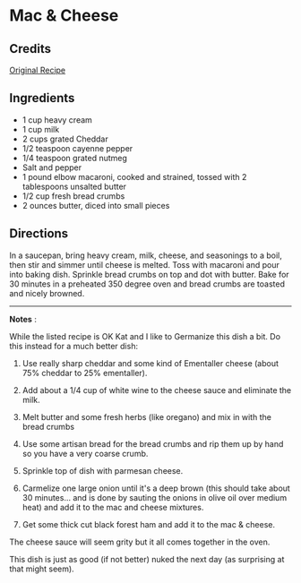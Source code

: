 # Mac & Cheese 

## Credits

[Original Recipe](http://www.foodtv.com/foodtv/recipe/0,6255,13756,00.html "http://www.foodtv.com/foodtv/recipe/0,6255,13756,00.html")

## Ingredients

- 1 cup heavy cream
- 1 cup milk
- 2 cups grated Cheddar 
- 1/2 teaspoon cayenne pepper
- 1/4 teaspoon grated nutmeg
- Salt and pepper
- 1 pound elbow macaroni, cooked and strained, tossed with 2 tablespoons unsalted butter
- 1/2 cup fresh bread crumbs
- 2 ounces butter, diced into small pieces

## Directions

In a saucepan, bring heavy cream, milk, cheese, and seasonings to a boil, then stir and simmer until cheese is melted. Toss with macaroni and pour into baking dish. Sprinkle bread crumbs on top and dot with butter. Bake for 30 minutes in a preheated 350 degree oven and bread crumbs are toasted and nicely browned.

* * *
  

**Notes** :  
 While the listed recipe is OK Kat and I like to Germanize this dish a bit. Do this instead for a much better dish:  
 1) Use really sharp cheddar and some kind of Ementaller cheese (about 75% cheddar to 25% ementaller).   
 2) Add about a 1/4 cup of white wine to the cheese sauce and eliminate the milk.  
 3) Melt butter and some fresh herbs (like oregano) and mix in with the bread crumbs  
 4) Use some artisan bread for the bread crumbs and rip them up by hand so you have a very coarse crumb.  
 5) Sprinkle top of dish with parmesan cheese.  
 6) Carmelize one large onion until it's a deep brown (this should take about 30 minutes... and is done by sauting the onions in olive oil over medium heat) and add it to the mac and cheese mixtures.  
 7) Get some thick cut black forest ham and add it to the mac & cheese.  
  
 The cheese sauce will seem grity but it all comes together in the oven.  
  
 This dish is just as good (if not better) nuked the next day (as surprising at that might seem).

